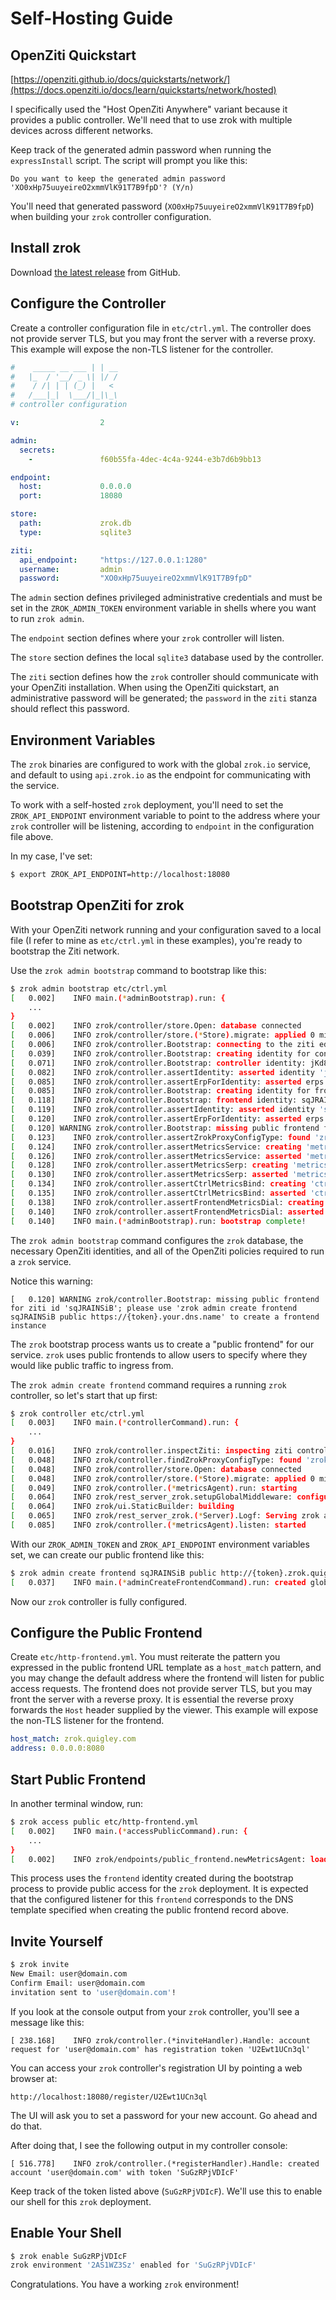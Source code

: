 # Self-Hosting Guide

## OpenZiti Quickstart

[https://openziti.github.io/docs/quickstarts/network/](https://docs.openziti.io/docs/learn/quickstarts/network/hosted)

I specifically used the "Host OpenZiti Anywhere" variant because it provides a public controller. We'll need that to use zrok with multiple devices across different networks.

Keep track of the generated admin password when running the `expressInstall` script. The script will prompt you like this:

```
Do you want to keep the generated admin password 'XO0xHp75uuyeireO2xmmVlK91T7B9fpD'? (Y/n)
```
You'll need that generated password (`XO0xHp75uuyeireO2xmmVlK91T7B9fpD`) when building your `zrok` controller configuration.

## Install zrok

Download [the latest release](https://github.com/openziti/zrok/releases/latest) from GitHub.

## Configure the Controller

Create a controller configuration file in `etc/ctrl.yml`. The controller does not provide server TLS, but you may front the server with a reverse proxy. This example will expose the non-TLS listener for the controller.

```yaml
#    _____ __ ___ | | __
#   |_  / '__/ _ \| |/ /
#    / /| | | (_) |   <
#   /___|_|  \___/|_|\_\
# controller configuration

v:                  2

admin:
  secrets:
    -               f60b55fa-4dec-4c4a-9244-e3b7d6b9bb13

endpoint:
  host:             0.0.0.0
  port:             18080

store:
  path:             zrok.db
  type:             sqlite3

ziti:
  api_endpoint:     "https://127.0.0.1:1280"
  username:         admin
  password:         "XO0xHp75uuyeireO2xmmVlK91T7B9fpD"

```
The `admin` section defines privileged administrative credentials and must be set in the `ZROK_ADMIN_TOKEN` environment variable in shells where you want to run `zrok admin`.

The `endpoint` section defines where your `zrok` controller will listen. 

The `store` section defines the local `sqlite3` database used by the controller.

The `ziti` section defines how the `zrok` controller should communicate with your OpenZiti installation. When using the OpenZiti quickstart, an administrative password will be generated; the `password` in the `ziti` stanza should reflect this password.

## Environment Variables

The `zrok` binaries are configured to work with the global `zrok.io` service, and default to using `api.zrok.io` as the endpoint for communicating with the service.

To work with a self-hosted `zrok` deployment, you'll need to set the `ZROK_API_ENDPOINT` environment variable to point to the address where your `zrok` controller will be listening, according to `endpoint` in the configuration file above.

In my case, I've set:

```bash
$ export ZROK_API_ENDPOINT=http://localhost:18080
```

## Bootstrap OpenZiti for zrok

With your OpenZiti network running and your configuration saved to a local file (I refer to mine as `etc/ctrl.yml` in these examples), you're ready to bootstrap the Ziti network.

Use the `zrok admin bootstrap` command to bootstrap like this:

```bash
$ zrok admin bootstrap etc/ctrl.yml 
[   0.002]    INFO main.(*adminBootstrap).run: {
	...
}
[   0.002]    INFO zrok/controller/store.Open: database connected
[   0.006]    INFO zrok/controller/store.(*Store).migrate: applied 0 migrations
[   0.006]    INFO zrok/controller.Bootstrap: connecting to the ziti edge management api
[   0.039]    INFO zrok/controller.Bootstrap: creating identity for controller ziti access
[   0.071]    INFO zrok/controller.Bootstrap: controller identity: jKd8AINSz
[   0.082]    INFO zrok/controller.assertIdentity: asserted identity 'jKd8AINSz'
[   0.085]    INFO zrok/controller.assertErpForIdentity: asserted erps for 'ctrl' (jKd8AINSz)
[   0.085]    INFO zrok/controller.Bootstrap: creating identity for frontend ziti access
[   0.118]    INFO zrok/controller.Bootstrap: frontend identity: sqJRAINSiB
[   0.119]    INFO zrok/controller.assertIdentity: asserted identity 'sqJRAINSiB'
[   0.120]    INFO zrok/controller.assertErpForIdentity: asserted erps for 'frontend' (sqJRAINSiB)
[   0.120] WARNING zrok/controller.Bootstrap: missing public frontend for ziti id 'sqJRAINSiB'; please use 'zrok admin create frontend sqJRAINSiB public https://{token}.your.dns.name' to create a frontend instance
[   0.123]    INFO zrok/controller.assertZrokProxyConfigType: found 'zrok.proxy.v1' config type with id '33CyjNbIepkXHN5VzGDA8L'
[   0.124]    INFO zrok/controller.assertMetricsService: creating 'metrics' service
[   0.126]    INFO zrok/controller.assertMetricsService: asserted 'metrics' service (5RpPZZ7T8bZf1ENjwGiPc3)
[   0.128]    INFO zrok/controller.assertMetricsSerp: creating 'metrics' serp
[   0.130]    INFO zrok/controller.assertMetricsSerp: asserted 'metrics' serp
[   0.134]    INFO zrok/controller.assertCtrlMetricsBind: creating 'ctrl-metrics-bind' service policy
[   0.135]    INFO zrok/controller.assertCtrlMetricsBind: asserted 'ctrl-metrics-bind' service policy
[   0.138]    INFO zrok/controller.assertFrontendMetricsDial: creating 'frontend-metrics-dial' service policy
[   0.140]    INFO zrok/controller.assertFrontendMetricsDial: asserted 'frontend-metrics-dial' service policy
[   0.140]    INFO main.(*adminBootstrap).run: bootstrap complete!
```

The `zrok admin bootstrap` command configures the `zrok` database, the necessary OpenZiti identities, and all of the OpenZiti policies required to run a `zrok` service.

Notice this warning:

```
[   0.120] WARNING zrok/controller.Bootstrap: missing public frontend for ziti id 'sqJRAINSiB'; please use 'zrok admin create frontend sqJRAINSiB public https://{token}.your.dns.name' to create a frontend instance
```

The `zrok` bootstrap process wants us to create a "public frontend" for our service. `zrok` uses public frontends to allow users to specify where they would like public traffic to ingress from.

The `zrok admin create frontend` command requires a running `zrok` controller, so let's start that up first:

```bash
$ zrok controller etc/ctrl.yml 
[   0.003]    INFO main.(*controllerCommand).run: {
	...
}
[   0.016]    INFO zrok/controller.inspectZiti: inspecting ziti controller configuration
[   0.048]    INFO zrok/controller.findZrokProxyConfigType: found 'zrok.proxy.v1' config type with id '33CyjNbIepkXHN5VzGDA8L'
[   0.048]    INFO zrok/controller/store.Open: database connected
[   0.048]    INFO zrok/controller/store.(*Store).migrate: applied 0 migrations
[   0.049]    INFO zrok/controller.(*metricsAgent).run: starting
[   0.064]    INFO zrok/rest_server_zrok.setupGlobalMiddleware: configuring
[   0.064]    INFO zrok/ui.StaticBuilder: building
[   0.065]    INFO zrok/rest_server_zrok.(*Server).Logf: Serving zrok at http://[::]:18080
[   0.085]    INFO zrok/controller.(*metricsAgent).listen: started
```

With our `ZROK_ADMIN_TOKEN` and `ZROK_API_ENDPOINT` environment variables set, we can create our public frontend like this:

```bash
$ zrok admin create frontend sqJRAINSiB public http://{token}.zrok.quigley.com:8080
[   0.037]    INFO main.(*adminCreateFrontendCommand).run: created global public frontend 'WEirJNHVlcW9'
```

Now our `zrok` controller is fully configured.

## Configure the Public Frontend

Create `etc/http-frontend.yml`. You must reiterate the pattern you expressed in the public frontend URL template as a `host_match` pattern, and you may change the default address where the frontend will listen for public access requests. The frontend does not provide server TLS, but you may front the server with a reverse proxy. It is essential the reverse proxy forwards the `Host` header supplied by the viewer. This example will expose the non-TLS listener for the frontend.

```yaml
host_match: zrok.quigley.com
address: 0.0.0.0:8080
```

## Start Public Frontend

In another terminal window, run:

```bash
$ zrok access public etc/http-frontend.yml
[   0.002]    INFO main.(*accessPublicCommand).run: {
	...
}
[   0.002]    INFO zrok/endpoints/public_frontend.newMetricsAgent: loaded 'frontend' identity
```

This process uses the `frontend` identity created during the bootstrap process to provide public access for the `zrok` deployment. It is expected that the configured listener for this `frontend` corresponds to the DNS template specified when creating the public frontend record above.

## Invite Yourself

```bash
$ zrok invite
New Email: user@domain.com
Confirm Email: user@domain.com
invitation sent to 'user@domain.com'!
```

If you look at the console output from your `zrok` controller, you'll see a message like this:

```
[ 238.168]    INFO zrok/controller.(*inviteHandler).Handle: account request for 'user@domain.com' has registration token 'U2Ewt1UCn3ql'
```

You can access your `zrok` controller's registration UI by pointing a web browser at:

```
http://localhost:18080/register/U2Ewt1UCn3ql
```

The UI will ask you to set a password for your new account. Go ahead and do that.

After doing that, I see the following output in my controller console:

```
[ 516.778]    INFO zrok/controller.(*registerHandler).Handle: created account 'user@domain.com' with token 'SuGzRPjVDIcF'
```

Keep track of the token listed above (`SuGzRPjVDIcF`). We'll use this to enable our shell for this `zrok` deployment.

## Enable Your Shell

```bash
$ zrok enable SuGzRPjVDIcF
zrok environment '2AS1WZ3Sz' enabled for 'SuGzRPjVDIcF'
```

Congratulations. You have a working `zrok` environment!
